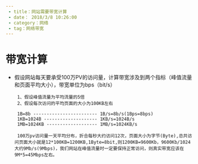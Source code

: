 ```yaml
---
 - title：网站需要带宽计算
 - date： 2018/3/8 10:26:00
 - category：网络
 - tag：网络带宽
---
```

# 带宽计算

- 假设网站每天要承受100万PV的访问量，计算带宽涉及到两个指标（峰值流量和页面平均大小），带宽单位为bps（bit/s）

  ```text
   1、假设峰值流量为平均流量的5倍
   2、假设每次访问的平均页面的大小为100KB左右

   1B=8b ------------------------ 1B/s=8b/s(1Bps=8bps)
   1KB=1024B -------------------- 1KB/s=1024B/s
   1MB=1024KB ------------------- 1MB/s=1024KB/s

   100万pv访问量一天平均分布，折合每秒大约访问12次，页面大小为字节(Byte),总共访问页面大小就是12*100KB=1200KB,1Byte=8bit,则1200KB=9600Kb，9600Kb/1024大约9Mb/s(9Mbps)，我们网站在峰值流量时一定要保持正常访问，则真实带宽应该在9M*5=45Mbps左右。
  ```